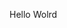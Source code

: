 Hello Wolrd



























































































































































































































































































































































































































































































































































































































































































































































































































































































































































































































































































































































































































































































































































































































































































































































































































































































































































































































































































































































































































































































































































































































































































































































































































































































































































































































































































































































































































































































































































































































































































































































































































































































































































































































































































































































































































































































































































































































































































































































































































































































































































































































































































































































































































































































































































































































































